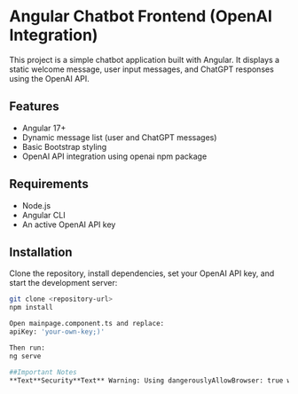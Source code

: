 # Angular Chatbot Frontend (OpenAI Integration)

This project is a simple chatbot application built with Angular. It displays a static welcome message, user input messages, and ChatGPT responses using the OpenAI API.

## Features
- Angular 17+
- Dynamic message list (user and ChatGPT messages)
- Basic Bootstrap styling
- OpenAI API integration using openai npm package

## Requirements
- Node.js
- Angular CLI
- An active OpenAI API key

## Installation
Clone the repository, install dependencies, set your OpenAI API key, and start the development server:

```bash
git clone <repository-url>
npm install

Open mainpage.component.ts and replace:
apiKey: 'your-own-key;)'

Then run:
ng serve

##Important Notes
**Text**Security**Text** Warning: Using dangerouslyAllowBrowser: true with an OpenAI API key in the frontend is intended for testing purposes only. For production environments, implement a backend proxy server to handle API calls securely.
